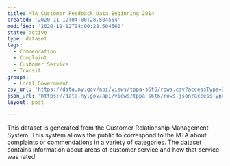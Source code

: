 ```yaml
---
title: MTA Customer Feedback Data Beginning 2014
created: '2020-11-12T04:00:28.504554'
modified: '2020-11-12T04:00:28.504560'
state: active
type: dataset
tags:
  - Commendation
  - Complaint
  - Customer Service
  - Transit
groups:
  - Local Government
csv_url: 'https://data.ny.gov/api/views/tppa-s6t6/rows.csv?accessType=DOWNLOAD'
json_url: 'https://data.ny.gov/api/views/tppa-s6t6/rows.json?accessType=DOWNLOAD'
layout: post

---
```

This dataset is generated from the Customer Relationship Management System.  This system allows the public to correspond to the MTA about complaints or commendations in a variety of categories.  The dataset contains information about areas of customer service and how that service was rated.
